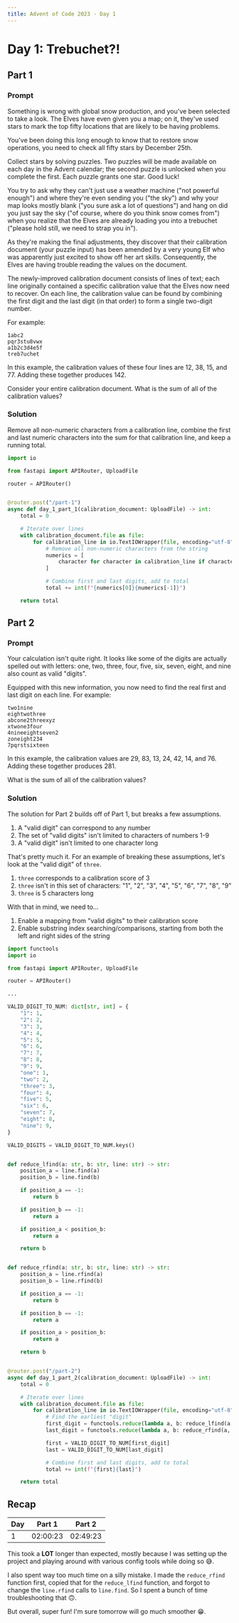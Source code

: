 ```yaml
---
title: Advent of Code 2023 - Day 1
---
```


# Day 1: Trebuchet?!

## Part 1

### Prompt

Something is wrong with global snow production, and you've been selected to take a look.
The Elves have even given you a map; on it, they've used stars to mark the top fifty locations that are likely to be having problems.

You've been doing this long enough to know that to restore snow operations, you need to check all fifty stars by December 25th.

Collect stars by solving puzzles.
Two puzzles will be made available on each day in the Advent calendar; the second puzzle is unlocked when you complete the first.
Each puzzle grants one star.
Good luck!

You try to ask why they can't just use a weather machine ("not powerful enough")
and where they're even sending you ("the sky")
and why your map looks mostly blank ("you sure ask a lot of questions")
and hang on did you just say the sky ("of course, where do you think snow comes from")
when you realize that the Elves are already loading you into a trebuchet ("please hold still, we need to strap you in").

As they're making the final adjustments, they discover that their calibration document (your puzzle input) has been amended by a very young Elf
who was apparently just excited to show off her art skills.
Consequently, the Elves are having trouble reading the values on the document.

The newly-improved calibration document consists of lines of text; each line originally contained a specific calibration value that the Elves now need to recover.
On each line, the calibration value can be found by combining the first digit and the last digit (in that order) to form a single two-digit number.

For example:

```
1abc2
pqr3stu8vwx
a1b2c3d4e5f
treb7uchet
```

In this example, the calibration values of these four lines are 12, 38, 15, and 77.
Adding these together produces 142.

Consider your entire calibration document. What is the sum of all of the calibration values?

### Solution

Remove all non-numeric characters from a calibration line,
combine the first and last numeric characters into the sum for that calibration line,
and keep a running total.

```python
import io

from fastapi import APIRouter, UploadFile

router = APIRouter()


@router.post("/part-1")
async def day_1_part_1(calibration_document: UploadFile) -> int:
    total = 0

    # Iterate over lines
    with calibration_document.file as file:
        for calibration_line in io.TextIOWrapper(file, encoding="utf-8"):
            # Remove all non-numeric characters from the string
            numerics = [
                character for character in calibration_line if character.isnumeric()
            ]

            # Combine first and last digits, add to total
            total += int(f"{numerics[0]}{numerics[-1]}")

    return total
```

## Part 2

### Prompt

Your calculation isn't quite right.
It looks like some of the digits are actually spelled out with letters: one, two, three, four, five, six, seven, eight, and nine also count as valid "digits".

Equipped with this new information, you now need to find the real first and last digit on each line.
For example:

```
two1nine
eightwothree
abcone2threexyz
xtwone3four
4nineeightseven2
zoneight234
7pqrstsixteen
```

In this example, the calibration values are 29, 83, 13, 24, 42, 14, and 76.
Adding these together produces 281.

What is the sum of all of the calibration values?

### Solution

The solution for Part 2 builds off of Part 1, but breaks a few assumptions.

1. A "valid digit" can correspond to any number
2. The set of "valid digits" isn't limited to characters of numbers 1-9
3. A "valid digit" isn't limited to one character long

That's pretty much it.
For an example of breaking these assumptions, let's look at the "valid digit" of `three`.

1. `three` corresponds to a calibration score of 3
2. `three` isn't in this set of characters: "1", "2", "3", "4", "5", "6", "7", "8", "9"
3. `three` is 5 characters long

With that in mind, we need to...

1. Enable a mapping from "valid digits" to their calibration score
2. Enable substring index searching/comparisons, starting from both the left and right sides of the string

```python
import functools
import io

from fastapi import APIRouter, UploadFile

router = APIRouter()

...

VALID_DIGIT_TO_NUM: dict[str, int] = {
    "1": 1,
    "2": 2,
    "3": 3,
    "4": 4,
    "5": 5,
    "6": 6,
    "7": 7,
    "8": 8,
    "9": 9,
    "one": 1,
    "two": 2,
    "three": 3,
    "four": 4,
    "five": 5,
    "six": 6,
    "seven": 7,
    "eight": 8,
    "nine": 9,
}

VALID_DIGITS = VALID_DIGIT_TO_NUM.keys()


def reduce_lfind(a: str, b: str, line: str) -> str:
    position_a = line.find(a)
    position_b = line.find(b)

    if position_a == -1:
        return b

    if position_b == -1:
        return a

    if position_a < position_b:
        return a

    return b


def reduce_rfind(a: str, b: str, line: str) -> str:
    position_a = line.rfind(a)
    position_b = line.rfind(b)

    if position_a == -1:
        return b

    if position_b == -1:
        return a

    if position_a > position_b:
        return a

    return b


@router.post("/part-2")
async def day_1_part_2(calibration_document: UploadFile) -> int:
    total = 0

    # Iterate over lines
    with calibration_document.file as file:
        for calibration_line in io.TextIOWrapper(file, encoding="utf-8"):
            # Find the earliest "digit"
            first_digit = functools.reduce(lambda a, b: reduce_lfind(a, b, calibration_line), VALID_DIGITS)
            last_digit = functools.reduce(lambda a, b: reduce_rfind(a, b, calibration_line), VALID_DIGITS)

            first = VALID_DIGIT_TO_NUM[first_digit]
            last = VALID_DIGIT_TO_NUM[last_digit]

            # Combine first and last digits, add to total
            total += int(f"{first}{last}")

    return total
```

## Recap

| Day | Part 1   | Part 2   |
|-----|----------|----------|
| 1   | 02:00:23 | 02:49:23 |

This took a **LOT** longer than expected, mostly because I was setting up the project and playing around with various config tools while doing so 😅.

I also spent way too much time on a silly mistake.
I made the `reduce_rfind` function first, copied that for the `reduce_lfind` function, and forgot to change the `line.rfind` calls to `line.find`.
So I spent a bunch of time troubleshooting that 🙃.

But overall, super fun! I'm sure tomorrow will go much smoother 😁.
